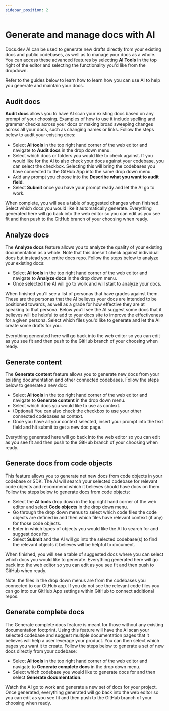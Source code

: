 ```yaml
---
sidebar_position: 2
---
```




# Generate and manage docs with AI

Docs.dev AI can be used to generate new drafts directly from your existing docs and public codebases, as well as to manage your docs as a whole. You can access these advanced features by selecting **AI Tools** in the top right of the editor and selecting the functionality you'd like from the dropdown.

Refer to the guides below to learn how to learn how you can use AI to help you generate and maintain your docs.

## Audit docs

**Audit docs** allows you to have AI scan your existing docs based on any prompt of your choosing. Examples of how to use it include spelling and grammar checks across your docs or making broad sweeping changes across all your docs, such as changing names or links. Follow the steps below to audit your existing docs:

  * Select **AI tools** in the top right hand corner of the web editor and navigate to **Audit docs** in the drop down menu.
  * Select which docs or folders you would like to check against. If you would like for the AI to also check your docs against your codebase, you can select the checkbox. Selecting this will bring the codebases you have connected to the GitHub App into the same drop down menu.
  * Add any prompt you choose into the **Describe what you want to audit field**.
  * Select **Submit** once you have your prompt ready and let the AI go to work.

When complete, you will see a table of suggested changes when finished. Select which docs you would like it automatically generate. Everything generated here will go back into the web editor so you can edit as you see fit and then push to the GitHub branch of your choosing when ready.

## Analyze docs

The **Analyze docs** feature allows you to analyze the quality of your existing documentation as a whole. Note that this doesn't check against individual docs but instead your entire docs repo. Follow the steps below to analyze your existing docs:

  * Select **AI tools** in the top right hand corner of the web editor and navigate to **Analyze docs** in the drop down menu.
  * Once selected the AI will go to work and will start to analyze your docs.

When finished you'll see a list of personas that have grades against them. These are the personas that the AI believes your docs are intended to be positioned towards, as well as a grade for how effective they are at speaking to that persona. Below you'll see the AI suggest some docs that it believes will be helpful to add to your docs site to improve the effectiveness for a given persona. Select which files you'd like to generate and let the AI create some drafts for you.

Everything generated here will go back into the web editor so you can edit as you see fit and then push to the GitHub branch of your choosing when ready.

## Generate content

The **Generate content** feature allows you to generate new docs from your existing documentation and other connected codebases. Follow the steps below to generate a new doc:

  * Select **AI tools** in the top right hand corner of the web editor and navigate to **Generate content** in the drop down menu.
  * Select which docs you would like to use as context.
  * (Optional) You can also check the checkbox to use your other connected codebases as context.
  * Once you have all your context selected, insert your prompt into the text field and hit submit to get a new doc page.

Everything generated here will go back into the web editor so you can edit as you see fit and then push to the GitHub branch of your choosing when ready.

## Generate docs from code objects

This feature allows you to generate net new docs from code objects in your codebase or SDK. The AI will search your selected codebase for relevant code objects and recommend which it believes should have docs on them. Follow the steps below to generate docs from code objects:

  * Select the **AI tools** drop down in the top right hand corner of the web editor and select **Code objects** in the drop down menu.
  * Go through the drop down menus to select which code files the code objects are defined in and then which files have relevant context (if any) for those code objects.
  * Enter in which types of objects you would like the AI to search for and suggest docs for.
  * Select **Submit** and the AI will go into the selected codebase(s) to find the relevant objects it believes will be helpful to document.

When finished, you will see a table of suggested docs where you can select which docs you would like to generate. Everything generated here will go back into the web editor so you can edit as you see fit and then push to GitHub when ready.

Note: the files in the drop down menus are from the codebases you connected to our GitHub app. If you do not see the relevant code files you can go into our GitHub App settings within GitHub to connect additional repos.

## Generate complete docs

The Generate complete docs feature is meant for those without any existing documentation footprint. Using this feature will have the AI scan your selected codebase and suggest multiple documentation pages that it believes will help a user leverage your product. You can then select which pages you want it to create. Follow the steps below to generate a set of new docs directly from your codebase:

  * Select **AI tools** in the top right hand corner of the web editor and navigate to **Generate complete docs** in the drop down menu.
  * Select which codebase you would like to generate docs for and then select **Generate documentation**.

Watch the AI go to work and generate a new set of docs for your project. Once generated, everything generated will go back into the web editor so you can edit as you see fit and then push to the GitHub branch of your choosing when ready.
